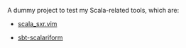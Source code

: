 A dummy project to test my Scala-related tools, which are:

* [scala_sxr.vim](http://github.com/olim7t/scala_sxr_vim)

* [sbt-scalariform](http://github.com/olim7t/sbt-scalariform)

